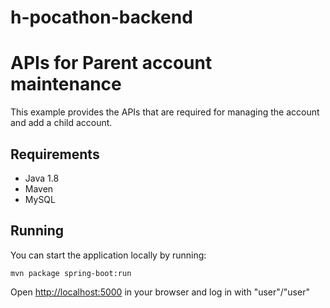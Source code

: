# h-pocathon-backend

# APIs for Parent account maintenance

This example provides the APIs that are required for managing the account and add a child account.
 
## Requirements

- Java 1.8
- Maven
- MySQL
 
## Running

You can start the application locally by running:
 
```mvn package spring-boot:run```

Open [http://localhost:5000](http://localhost:5000) in your browser and log in with "user"/"user"




